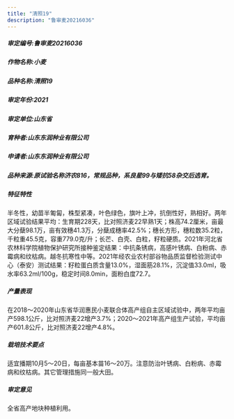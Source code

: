```yaml
---
title: "清照19"
description: "鲁审麦20216036"
---
```

##### 审定编号:鲁审麦20216036

##### 作物名称:小麦

##### 品种名称:清照19

##### 审定年份:2021

##### 审定单位:山东省

##### 育种者:山东东润种业有限公司

##### 申请者:山东东润种业有限公司

##### 品种来源:原试验名称济农816，常规品种，系良星99与矮抗58杂交后选育。

##### 特征特性
半冬性，幼苗半匍匐，株型紧凑，叶色绿色，旗叶上冲，抗倒性好，熟相好。两年区域试验结果平均：生育期228天，比对照济麦22早熟1天；株高74.2厘米，亩最大分蘖98.1万，亩有效穗41.3万，分蘖成穗率42.5%；穗长方形，穗粒数35.2粒，千粒重45.5克，容重779.0克/升；长芒、白壳、白粒，籽粒硬质。2021年河北省农林科学院植物保护研究所接种鉴定结果：中抗条锈病，高感叶锈病、白粉病、赤霉病和纹枯病。越冬抗寒性中等。2021年经农业农村部谷物品质监督检验测试中心（泰安）测试结果：籽粒蛋白质含量13.0%，湿面筋28.1%，沉淀值33.0ml，吸水率63.2ml/100g，稳定时间8.0min，面粉白度72.7。

##### 产量表现
在2018～2020年山东省华润惠民小麦联合体高产组自主区域试验中，两年平均亩产598.1公斤，比对照济麦22增产3.7%；2020～2021年高产组生产试验，平均亩产601.8公斤，比对照济麦22增产4.8%。

##### 栽培技术要点
适宜播期10月5～20日，每亩基本苗16～20万。注意防治叶锈病、白粉病、赤霉病和纹枯病。其它管理措施同一般大田。

##### 审定意见
全省高产地块种植利用。
